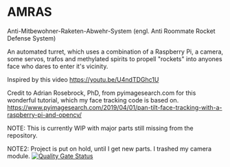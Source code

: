 # AMRAS
Anti-Mitbewohner-Raketen-Abwehr-System (engl. Anti Roommate Rocket Defense System)

An automated turret, which uses a combination of a Raspberry Pi, a camera, some servos, trafos and methylated spirits
to propell "rockets" into anyones face who dares to enter it's vicinity.

Inspired by this video https://youtu.be/U4ndTDGhc1U

Credit to Adrian Rosebrock, PhD, from pyimagesearch.com for this wonderful tutorial, which my face tracking code is based on.
https://www.pyimagesearch.com/2019/04/01/pan-tilt-face-tracking-with-a-raspberry-pi-and-opencv/

NOTE: This is currently WIP with major parts still missing from the repository.

NOTE2: Project is put on hold, until I get new parts. I trashed my camera module.
  [![Quality Gate Status](https://sonarcloud.io/api/project_badges/measure?project=MosbyTheGreat_AMRAS&metric=alert_status)](https://sonarcloud.io/summary/new_code?id=MosbyTheGreat_AMRAS)
